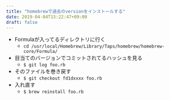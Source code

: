 ```yaml
---
title: "homebrewで過去のversionをインストールする"
date: 2019-04-04T15:22:47+09:00
draft: false
---
```



- Formulaが入ってるディレクトリに行く
    - `cd /usr/local/Homebrew/Library/Taps/homebrew/homebrew-core/Formula/`
- 目当てのバージョンでコミットされてるハッシュを見る
    - `$ git log foo.rb`
- そのファイルを巻き戻す
    - `$ git checkout fd1dxxxx foo.rb`
- 入れ直す
    - `$ brew reinstall foo.rb`

